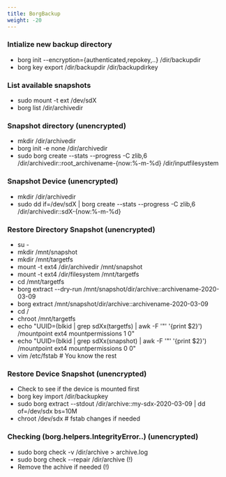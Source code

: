 ```yaml
---
title: BorgBackup
weight: -20
---
```


### Intialize new backup directory
- borg init --encryption={authenticated,repokey,..} /dir/backupdir
- borg key export /dir/backupdir /dir/backupdirkey

### List available snapshots
- sudo mount -t ext /dev/sdX
- borg list /dir/archivedir

### Snapshot directory (unencrypted)
- mkdir /dir/archivedir
- borg init -e none /dir/archivedir
- sudo borg create \--stats \--progress -C zlib,6 /dir/archivedir::root_archivename-{now:%-m-%d} /dir/inputfilesystem

### Snapshot Device (unencrypted)
- mkdir /dir/archivedir
- sudo dd if=/dev/sdX | borg create \--stats \--progress -C zlib,6 /dir/archivedir::sdX-{now:%-m-%d}

### Restore Directory Snapshot (unencrypted)
- su -
- mkdir /mnt/snapshot
- mkdir /mnt/targetfs
- mount -t ext4 /dir/archivedir /mnt/snapshot
- mount -t ext4 /dir/filesystem /mnt/targetfs
- cd /mnt/targetfs
- borg extract \--dry-run /mnt/snapshot/dir/archive::archivename-2020-03-09
- borg extract /mnt/snapshot/dir/archive::archivename-2020-03-09
- cd /
- chroot /mnt/targetfs
- echo "UUID=(blkid | grep sdXx(targetfs) | awk -F '"' '{print $2}') /mountpoint ext4 mountpermissions 1 0"
- echo "UUID=(blkid | grep sdXx(snapshot) | awk -F '"' '{print $2}') /mountpoint ext4 mountpermissions 0 0"
- vim /etc/fstab # You know the rest

### Restore Device Snapshot (unencrypted)
- Check to see if the device is mounted first
- borg key import /dir/backupkey
- sudo borg extract \--stdout /dir/archive::my-sdx-2020-03-09 | dd of=/dev/sdx bs=10M
- chroot /dev/sdx # fstab changes if needed

### Checking (borg.helpers.IntegrityError..) (unencrypted)
- sudo borg check -v /dir/archive > archive.log
- sudo borg check \--repair /dir/archive (!)
- Remove the achive if needed (!)
